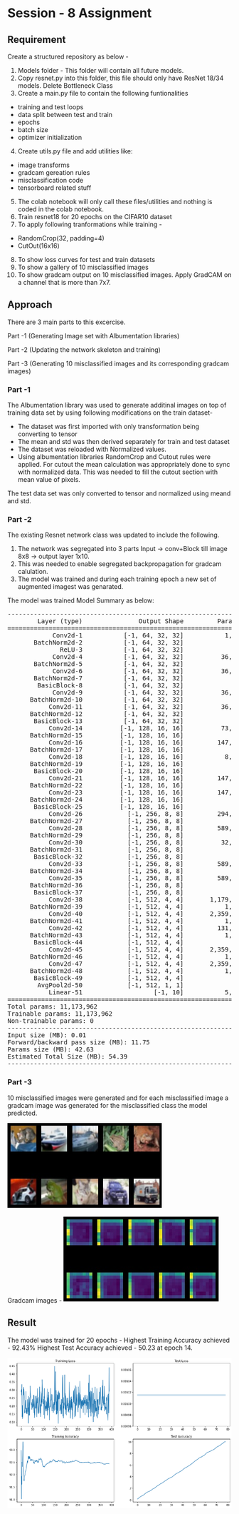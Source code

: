 # Session - 8 Assignment

## Requirement

Create a structured repository as below -
1. Models folder - This folder will contain all future models. 
2. Copy resnet.py into this folder, this file should only have ResNet 18/34 models. Delete Bottleneck Class
3. Create a main.py file to contain the following funtionalities
- training and test loops
- data split between test and train
- epochs
- batch size
- optimizer initialization

4. Create utils.py file and add utilities like:
- image transforms
- gradcam gereation rules
- misclassification code
- tensorboard related stuff

5. The colab notebook will only call these files/utilities and nothing is coded in the colab notebook.
6. Train resnet18 for 20 epochs on the CIFAR10 dataset
7. To apply following tranformations while training - 
- RandomCrop(32, padding=4)
- CutOut(16x16)
8. To show loss curves for test and train datasets
9. To show a gallery of 10 misclassified images
10. To show gradcam output on 10 misclassified images. Apply GradCAM on a channel that is more than 7x7.

## Approach

There are 3 main parts to this excercise.

Part -1 (Generating Image set with Albumentation libraries)

Part -2 (Updating the network skeleton and training)

Part -3 (Generating 10 misclassified images and its corresponding gradcam images)

### Part -1
The Albumentation library was used to generate additinal images on top of training data set by using following modifications on the train dataset- 
- The dataset was first imported with only transformation being converting to tensor
- The mean and std was then derived separately for train and test dataset
- The dataset was reloaded with Normalized values.
- Using albumentation libraries RandomCrop and Cutout rules were applied. For cutout the mean calculation was appropriately done to sync with normalized data. This was needed to fill the cutout section with mean value of pixels.

The test data set was only converted to tensor and normalized using meand and std.

### Part -2
The existing Resnet network class was updated to include the following.
1. The network was segregated into 3 parts Input -> conv+Block till image 8x8 -> output layer 1x10.
2. This was needed to enable segregated backpropagation for gradcam calulation.
3. The model was trained and during each training epoch a new set of augmented imagest was genarated.

The model was trained 
Model Summary as below:
<pre>
----------------------------------------------------------------
        Layer (type)               Output Shape         Param #
================================================================
            Conv2d-1           [-1, 64, 32, 32]           1,728
       BatchNorm2d-2           [-1, 64, 32, 32]             128
              ReLU-3           [-1, 64, 32, 32]               0
            Conv2d-4           [-1, 64, 32, 32]          36,864
       BatchNorm2d-5           [-1, 64, 32, 32]             128
            Conv2d-6           [-1, 64, 32, 32]          36,864
       BatchNorm2d-7           [-1, 64, 32, 32]             128
        BasicBlock-8           [-1, 64, 32, 32]               0
            Conv2d-9           [-1, 64, 32, 32]          36,864
      BatchNorm2d-10           [-1, 64, 32, 32]             128
           Conv2d-11           [-1, 64, 32, 32]          36,864
      BatchNorm2d-12           [-1, 64, 32, 32]             128
       BasicBlock-13           [-1, 64, 32, 32]               0
           Conv2d-14          [-1, 128, 16, 16]          73,728
      BatchNorm2d-15          [-1, 128, 16, 16]             256
           Conv2d-16          [-1, 128, 16, 16]         147,456
      BatchNorm2d-17          [-1, 128, 16, 16]             256
           Conv2d-18          [-1, 128, 16, 16]           8,192
      BatchNorm2d-19          [-1, 128, 16, 16]             256
       BasicBlock-20          [-1, 128, 16, 16]               0
           Conv2d-21          [-1, 128, 16, 16]         147,456
      BatchNorm2d-22          [-1, 128, 16, 16]             256
           Conv2d-23          [-1, 128, 16, 16]         147,456
      BatchNorm2d-24          [-1, 128, 16, 16]             256
       BasicBlock-25          [-1, 128, 16, 16]               0
           Conv2d-26            [-1, 256, 8, 8]         294,912
      BatchNorm2d-27            [-1, 256, 8, 8]             512
           Conv2d-28            [-1, 256, 8, 8]         589,824
      BatchNorm2d-29            [-1, 256, 8, 8]             512
           Conv2d-30            [-1, 256, 8, 8]          32,768
      BatchNorm2d-31            [-1, 256, 8, 8]             512
       BasicBlock-32            [-1, 256, 8, 8]               0
           Conv2d-33            [-1, 256, 8, 8]         589,824
      BatchNorm2d-34            [-1, 256, 8, 8]             512
           Conv2d-35            [-1, 256, 8, 8]         589,824
      BatchNorm2d-36            [-1, 256, 8, 8]             512
       BasicBlock-37            [-1, 256, 8, 8]               0
           Conv2d-38            [-1, 512, 4, 4]       1,179,648
      BatchNorm2d-39            [-1, 512, 4, 4]           1,024
           Conv2d-40            [-1, 512, 4, 4]       2,359,296
      BatchNorm2d-41            [-1, 512, 4, 4]           1,024
           Conv2d-42            [-1, 512, 4, 4]         131,072
      BatchNorm2d-43            [-1, 512, 4, 4]           1,024
       BasicBlock-44            [-1, 512, 4, 4]               0
           Conv2d-45            [-1, 512, 4, 4]       2,359,296
      BatchNorm2d-46            [-1, 512, 4, 4]           1,024
           Conv2d-47            [-1, 512, 4, 4]       2,359,296
      BatchNorm2d-48            [-1, 512, 4, 4]           1,024
       BasicBlock-49            [-1, 512, 4, 4]               0
        AvgPool2d-50            [-1, 512, 1, 1]               0
           Linear-51                   [-1, 10]           5,130
================================================================
Total params: 11,173,962
Trainable params: 11,173,962
Non-trainable params: 0
----------------------------------------------------------------
Input size (MB): 0.01
Forward/backward pass size (MB): 11.75
Params size (MB): 42.63
Estimated Total Size (MB): 54.39
----------------------------------------------------------------
</pre>

### Part -3

10 misclassified images were generated and for each misclassified image a gradcam image was generated for the misclassified class the model predicted.

![](/Images/Missclassified_img.jpg)

Gradcam images - 
![](/Images/Gradcam_img.jpg)


## Result

The model was trained for 20 epochs -
Highest Training Accuracy achieved - 92.43%
Highest Test Accuracy achieved - 50.23 at epoch 14.

![](/Images/Train_test_graph.png)

